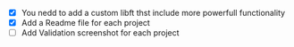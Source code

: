  - [x] You nedd to add a custom libft thst include more powerfull functionality
 - [x] Add a Readme file for each project
 - [ ] Add Validation screenshot for each project
